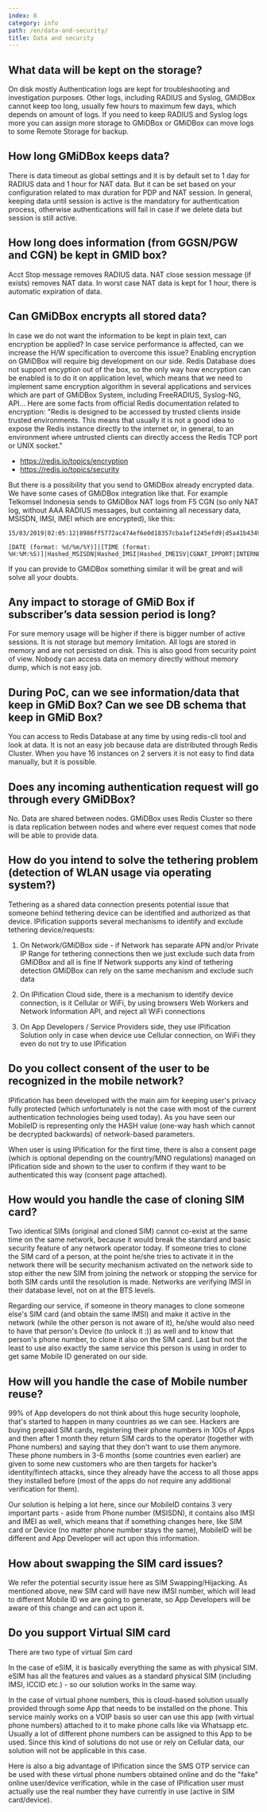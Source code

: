 ```yaml
---
index: 8
category: info
path: /en/data-and-security/
title: Data and security 
---
```


##  What data will be kept on the storage?

On disk mostly Authentication logs are kept for troubleshooting and investigation purposes. Other logs, including RADIUS and Syslog, GMiDBox cannot keep too long, usually few hours to maximum few days, which depends on amount of logs. If you need to keep RADIUS and Syslog logs more you can assign more storage to GMiDBox or GMiDBox can move logs to some Remote Storage for backup.



##  How long GMiDBox keeps data?

There is data timeout as global settings and it is by default set to 1 day for RADIUS data and 1 hour for NAT data. But it can be set based on your configuration related to max duration for PDP and NAT session. In general, keeping data until session is active is the mandatory for authentication process, otherwise authentications will fail in case if we delete data but session is still active.
         
##  How long does information (from GGSN/PGW and CGN) be kept in GMID box? 

Acct Stop message removes RADIUS data. NAT close session message (if exists) removes NAT data. In worst case NAT data is kept for 1 hour, there is automatic expiration of data.

##  Can GMiDBox encrypts all stored data?

In case we do not want the information to be kept in plain text, can encryption be applied? In case service performance is affected, can we increase the H/W specification to overcome this issue?
Enabling encryption on GMiDBox will require big development on our side. Redis Database does not support encyption out of the box, so the only way how encryption can be enabled is to do it on application level, which means that we need to implement same encryption algorithm in several applications and services which are part of GMiDBox System, including FreeRADIUS, Syslog-NG, API...
Here are some facts from official Redis documentation related to encryption:
"Redis is designed to be accessed by trusted clients inside trusted environments. This means that usually it is not a good idea to expose the Redis instance directly to the internet or, in general, to an environment where untrusted clients can directly access the Redis TCP port or UNIX socket."
- https://redis.io/topics/encryption
- https://redis.io/topics/security

But there is a possibility that you send to GMiDBox already encrypted data. We have some cases of GMiDBox integration like that. For example Telkomsel Indonesia sends to GMiDBox NAT logs from F5 CGN (so only NAT log, without AAA RADIUS messages, but containing all necessary data, MSISDN, IMSI, IMEI which are encrypted), like this:

```shell
15/03/2019|02:05:12|8986ff5772ac474ef6e0d18357cba1ef1245efd9|d5a41b4349938e2b60a3480d3f9179cd9bb6373c|c9ab940c8a437945130ee9b17b857aa107443de4|114.125.116.56:43672|52.114.32.8:4433

[DATE (format: %d/%m/%Y)]|[TIME (format: %H:%M:%S)]|Hashed_MSISDN|Hashed_IMSI|Hashed_IMEISV|CGNAT_IPPORT|INTERNET_IPPORT
```

If you can provide to GMiDBox something similar it will be great and will solve all your doubts.

##  Any impact to storage of GMiD Box if subscriber’s data session period is long?   

For sure memory usage will be higher if there is bigger number of active sessions. It is not storage but memory limitation. All logs are stored in memory and are not persisted on disk. This is also good from security point of view. Nobody can access data on memory directly without memory dump, which is not easy job.

##  During PoC, can we see information/data that keep in GMiD Box? Can we see DB schema that keep in GMiD Box?

You can access to Redis Database at any time by using redis-cli tool and look at data. It is not an easy job because data are distributed through Redis Cluster. When you have 16 instances on 2 servers it is not easy to find data manually, but it is possible.

##  Does any incoming authentication request will go through every GMiDBox?    

No. Data are shared between nodes. GMiDBox uses Redis Cluster so there is data replication between nodes and where ever request comes that node will be able to provide data.

 ##  How do you intend to solve the tethering problem (detection of WLAN usage via operating system?)

Tethering as a shared data connection presents potential issue that someone behind tethering device can be identified and authorized as that device. IPification supports several mechanisms to identify and exclude tethering device/requests:
1. On Network/GMiDBox side - if Network has separate APN and/or Private IP Range for tethering connections then we just exclude such data from GMiDBox and all is fine 
If Network supports any kind of tethering detection GMiDBox can rely on the same mechanism and exclude such data

2. On IPification Cloud side, there is a mechanism to identify device connection, is it Cellular or WiFi, by using browsers Web Workers and Network Information API, and reject all WiFi connections

3. On App Developers / Service Providers side, they use IPification Solution only in case when device use Cellular connection, on WiFi they even do not try to use IPification  
 
 
##  Do you collect consent of the user to be recognized in the mobile network?

IPification has been developed with the main aim for keeping user's privacy fully protected (which unfortunately is not the case with most of the current authentication technologies being used today). As you have seen our MobileID is representing only the HASH value (one-way hash which cannot be decrypted backwards) of network-based parameters. 

When user is using IPification for the first time, there is also a consent page (which is optional depending on the country/MNO regulations) managed on IPification side and shown to the user to confirm if they want to be authenticated this way (consent page attached).  
 
##  How would you handle the case of cloning SIM card? 
 
Two identical SIMs (original and cloned SIM) cannot co-exist at the same time on the same network, because it would break the standard and basic security feature of any network operator today. If someone tries to clone the SIM card of a person, at the point he/she tries to activate it in the network there will be security mechanism activated on the network side to stop either the new SIM from joining the network or stopping the service for both SIM cards until the resolution is made. Networks are verifying IMSI in their database level, not on at the BTS levels. 
 
Regarding our service, if someone in theory manages to clone someone else's SIM card (and obtain the same IMSI) and make it active in the network (while the other person is not aware of it), he/she would also need to have that person's Device (to unlock it :)) as well and to know that person's phone number, to clone it also on the SIM card. Last but not the least to use also exactly the same service this person is using in order to get same Mobile ID generated on our side. 
 
##  How will you handle the case of Mobile number reuse? 

99% of App developers do not think about this huge security loophole, that's started to happen in many countries as we can see. Hackers are buying prepaid SIM cards, registering their phone numbers in 100s of Apps and then after 1 month they return SIM cards to the operator (together with Phone numbers) and saying that they don't want to use them anymore. These phone numbers in 3-6 months (some countries even earlier) are given to some new customers who are then targets for hacker’s identity/fintech attacks, since they already have the access to all those apps they installed before (most of the apps do not require any additional verification for them). 
 
Our solution is helping a lot here, since our MobileID contains 3 very important parts - aside from Phone number (MSISDN), it contains also IMSI and IMEI as well, which means that if something changes here, like SIM card or Device (no matter phone number stays the same), MobileID will be different and App Developer will act upon this information. 
 
##  How about swapping the SIM card issues? 

We refer the potential security issue here as SIM Swapping/Hijacking. 
As mentioned above, new SIM card will have new IMSI number, which will lead to different Mobile ID we are going to generate, so App Developers will be aware of this change and can act upon it. 
 
##  Do you support Virtual SIM card 

There are two type of virtual Sim card
 
In the case of eSIM, it is basically everything the same as with physical SIM. eSIM has all the features and values as a standard physical SIM (including IMSI, ICCID etc.) - so our solution works in the same way. 
 
In the case of virtual phone numbers, this is cloud-based solution usually provided through some App that needs to be installed on the phone. This service mainly works on a VOIP basis so user can use this app (with virtual phone numbers) attached to it to make phone calls like via Whatsapp etc. Usually a lot of different phone numbers can be assigned to this App to be used. Since this kind of solutions do not use or rely on Cellular data, our solution will not be applicable in this case. 
 
Here is also a big advantage of IPification since the SMS OTP service can be used with these virtual phone numbers obtained online and do the "fake" online user/device verification, while in the case of IPification user must actually use the real number they have currently in use (active in SIM card/device). 
 



